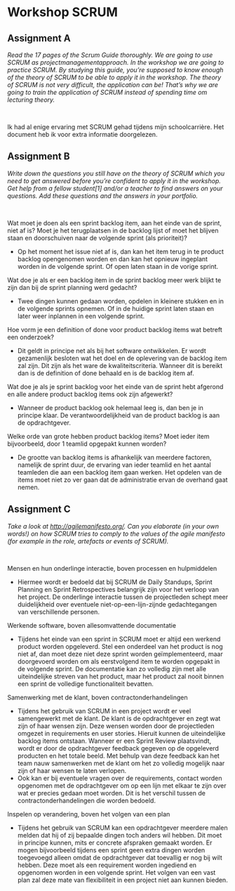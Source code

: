 # Workshop SCRUM

## Assignment A 

*Read the 17 pages of the Scrum Guide thoroughly.  We are going to use SCRUM as projectmanagementapproach. In the workshop we are going to practice SCRUM. By studying this guide, you’re supposed to know enough of the theory of SCRUM  to be able to apply it in the workshop. 
The theory of SCRUM is not very difficult, the application can be! That’s why we are going to train the application of SCRUM instead of spending time om lecturing theory.*

<br >

Ik had al enige ervaring met SCRUM gehad tijdens mijn schoolcarrière. Het document heb ik voor extra informatie doorgelezen. 

## Assignment B 

*Write down the questions you still have on the theory of SCRUM which you need to get answered  before you’re confident to apply it in the workshop.
Get help from a fellow student[1] and/or a teacher to find answers on your questions. Add these questions and the answers in your portfolio.*

<br >

Wat moet je doen als een sprint backlog item, aan het einde van de sprint, niet af is? Moet je het terugplaatsen in de backlog lijst of moet het blijven staan en doorschuiven naar de volgende sprint (als prioriteit)?
* Op het moment het issue niet af is, dan kan het item terug in te product backlog opengenomen worden en dan kan het opnieuw ingeplant worden in de volgende sprint. Of open laten staan in de vorige sprint.

Wat doe je als er een backlog item in de sprint backlog meer werk blijkt te zijn dan bij de sprint planning werd gedacht?
* Twee dingen kunnen gedaan worden, opdelen in kleinere stukken en in de volgende sprints opnemen. Of in de huidige sprint laten staan en later weer inplannen in een volgende sprint. 

Hoe vorm je een definition of done voor product backlog items wat betreft een onderzoek?
* Dit geldt in principe net als bij het software ontwikkelen. Er wordt gezamenlijk besloten wat het doel en de oplevering van de backlog item zal zijn. Dit zijn als het ware de kwaliteitscriteria. Wanneer dit is bereikt dan is de definition of done behaald en is de backlog item af. 

Wat doe je als je sprint backlog voor het einde van de sprint hebt afgerond en alle andere product backlog items ook zijn afgewerkt?	
* Wanneer de product backlog ook helemaal leeg is, dan ben je in principe klaar. De verantwoordelijkheid van de product backlog is aan de opdrachtgever.

Welke orde van grote hebben product backlog items? Moet ieder item bijvoorbeeld, door 1 teamlid opgepakt kunnen worden?
* De grootte van backlog items is afhankelijk van meerdere factoren, namelijk de sprint duur, de ervaring van ieder teamlid en het aantal teamleden die aan een backlog item gaan werken. Het opdelen van de items moet niet zo ver gaan dat de administratie ervan de overhand gaat nemen. 

## Assignment C

*Take a look at http://agilemanifesto.org/. Can you elaborate (in your own words!) on how SCRUM tries to comply to the values of the agile manifesto (for example in the role, artefacts or events of SCRUM).*

<br >

Mensen en hun onderlinge interactie, boven processen en hulpmiddelen
-	Hiermee wordt er bedoeld dat bij SCRUM de Daily Standups, Sprint Planning en Sprint Retrospectives belangrijk zijn voor het verloop van het project. De onderlinge interactie tussen de projectleden schept meer duidelijkheid over eventuele niet-op-een-lijn-zijnde gedachtegangen van verschillende personen.

Werkende software, boven allesomvattende documentatie
-	Tijdens het einde van een sprint in SCRUM moet er altijd een werkend product worden opgeleverd. Stel een onderdeel van het product is nog niet af, dan moet deze niet deze sprint worden geïmplementeerd, maar doorgevoerd worden om als eerstvolgend item te worden opgepakt in de volgende sprint. De documentatie kan zo volledig zijn met alle uiteindelijke streven van het product, maar het product zal nooit binnen een sprint de volledige functionaliteit bevatten. 

Samenwerking met de klant, boven contractonderhandelingen
-	Tijdens het gebruik van SCRUM in een project wordt er veel samengewerkt met de klant. De klant is de opdrachtgever en zegt wat zijn of haar wensen zijn. Deze wensen worden door de projectleden omgezet in requirements en user stories. Hieruit kunnen de uiteindelijke backlog items ontstaan. Wanneer er een Sprint Review plaatsvindt, wordt er door de opdrachtgever feedback gegeven op de opgeleverd producten en het totale beeld. Met behulp van deze feedback kan het team nauw samenwerken met de klant om het zo volledig mogelijk naar zijn of haar wensen te laten verlopen. 
-	Ook kan er bij eventuele vragen over de requirements, contact worden opgenomen met de opdrachtgever om op een lijn met elkaar te zijn over wat er precies gedaan moet worden. Dit is het verschil tussen de contractonderhandelingen die worden bedoeld. 

Inspelen op verandering, boven het volgen van een plan
-	Tijdens het gebruik van SCRUM kan een opdrachtgever meerdere malen melden dat hij of zij bepaalde dingen toch anders wil hebben. Dit moet in principe kunnen, mits er concrete afspraken gemaakt worden. Er mogen bijvoorbeeld tijdens een sprint geen extra dingen worden toegevoegd alleen omdat de opdrachtgever dat toevallig er nog bij wilt hebben. Deze moet als een requirement worden ingediend en opgenomen worden in een volgende sprint. Het volgen van een vast plan zal deze mate van flexibiliteit in een project niet aan kunnen bieden. 

